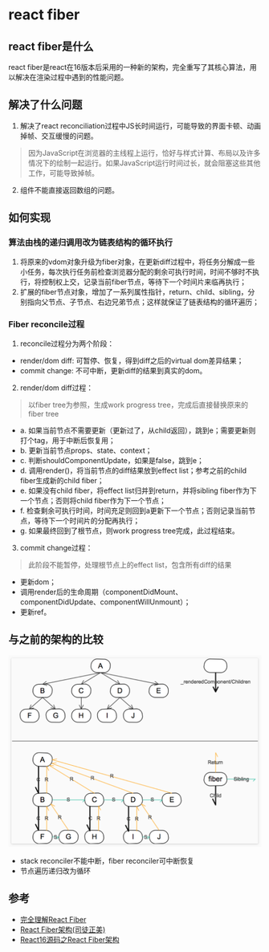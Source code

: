# react fiber
## react fiber是什么
react fiber是react在16版本后采用的一种新的架构，完全重写了其核心算法，用以解决在渲染过程中遇到的性能问题。

## 解决了什么问题
1. 解决了react reconciliation过程中JS长时间运行，可能导致的界面卡顿、动画掉帧、交互缓慢的问题。
> 因为JavaScript在浏览器的主线程上运行，恰好与样式计算、布局以及许多情况下的绘制一起运行。如果JavaScript运行时间过长，就会阻塞这些其他工作，可能导致掉帧。
2. 组件不能直接返回数组的问题。

## 如何实现
### 算法由栈的递归调用改为链表结构的循环执行
1. 将原来的vdom对象升级为fiber对象，在更新diff过程中，将任务分解成一些小任务，每次执行任务前检查浏览器分配的剩余可执行时间，时间不够时不执行，将控制权上交，记录当前fiber节点，等待下一个时间片来临再执行；
2. 扩展的fiber节点对象，增加了一系列属性指针，return、child、sibling，分别指向父节点、子节点、右边兄弟节点；这样就保证了链表结构的循环遍历；

### Fiber reconcile过程
1. reconcile过程分为两个阶段：
- render/dom diff: 可暂停、恢复，得到diff之后的virtual dom差异结果；
- commit change: 不可中断，更新diff的结果到真实的dom。
2. render/dom diff过程：
> 以fiber tree为参照，生成work progress tree，完成后直接替换原来的fiber tree
- a. 如果当前节点不需要更新（更新过了，从child返回），跳到e；需要更新则打个tag，用于中断后恢复用；
- b. 更新当前节点props、state、context；
- c. 判断shouldComponentUpdate，如果是false，跳到e；
- d. 调用render()，将当前节点的diff结果放到effect list；参考之前的child fiber生成新的child fiber；
- e. 如果没有child fiber，将effect list归并到return，并将sibling fiber作为下一个节点；否则将child fiber作为下一个节点；
- f. 检查剩余可执行时间，时间充足则回到a更新下一个节点；否则记录当前节点，等待下一个时间片的分配再执行；
- g. 如果最终回到了根节点，则work progress tree完成，此过程结束。
3. commit change过程：
> 此阶段不能暂停，处理根节点上的effect list，包含所有diff的结果
- 更新dom；
- 调用render后的生命周期（componentDidMount、componentDidUpdate、componentWillUnmount）；
- 更新ref。

## 与之前的架构的比较
![](reconciler-compare.png)
- stack reconciler不能中断，fiber reconciler可中断恢复
- 节点遍历递归改为循环

## 参考
- [完全理解React Fiber](http://www.ayqy.net/blog/dive-into-react-fiber/)
- [React Fiber架构(司徒正美)](https://zhuanlan.zhihu.com/p/37095662)
- [React16源码之React Fiber架构](https://juejin.im/post/5b7016606fb9a0099406f8de)